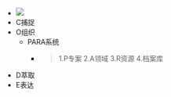 - ![](https://img2.doubanio.com/view/subject/l/public/s34691301.jpg)
- C捕捉
- O组织
	- PARA系统
		- > 1.P专案
		  2.A领域
		  3.R资源
		  4.档案库
- D萃取
- E表达